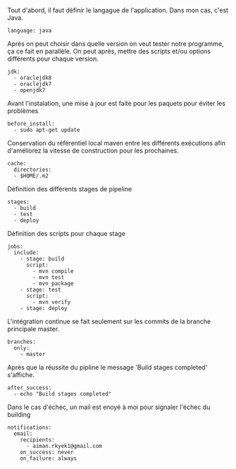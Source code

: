 
Tout d'abord, il faut définir le langague de l'application. Dans mon cas, c'est Java.
```
language: java
```

Après on peut choisir dans quelle version on veut tester notre programme, ça ce fait en parallèle. On peut après, mettre des scripts et/ou options différents pour chaque version.  
```
jdk:
  - oraclejdk8
  - oraclejdk7
  - openjdk7
```

Avant l'instalation, une mise à jour est faite pour les paquets pour éviter les problèmes 
```
before_install:
  - sudo apt-get update
```

Conservation du référentiel local maven entre les différents exécutions afin d'améliorez la vitesse de construction pour les prochaines.
```
cache:
  directories:
  - $HOME/.m2
```
 
Définition des différents stages de pipeline
```
stages: 
  - build
  - test
  - deploy
```

Définition des scripts pour chaque stage
```  
jobs:
  include:
    - stage: build
      script:
        - mvn compile
        - mvn test
        - mvn package
    - stage: test
      script:
        - mvn verify
    - stage: deploy  
```

L'intégration continue se fait seulement sur les commits de la branche principale master.
```
branches:
  only:
    - master
```

Après que la réussite du pipline le message 'Build stages completed' s'affiche.
```
after_success:
  - echo "Build stages completed"
```

Dans le cas d'échec, un mail est enoyé à moi pour signaler l'échec du building
```
notifications:
  email:
    recipients:
      - aiman.rkyek1@gmail.com
    on_success: never 
    on_failure: always 
```
